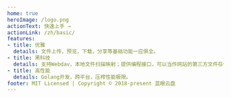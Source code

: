 ```yaml
---
home: true
heroImage: /logo.png
actionText: 快速上手 →
actionLink: /zh/basic/
features:
- title: 优雅
  details: 文件上传，预览，下载，分享等基础功能一应俱全。
- title: 黑科技
  details: 支持Webdav，本地文件扫描映射；提供编程接口，可以当作网站的第三方文件存储器。
- title: 高性能
  details: Golang开发，跨平台，压榨性能极限。
footer: MIT Licensed | Copyright © 2018-present 蓝眼云盘 
---
```


